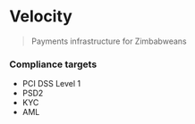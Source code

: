 # Velocity
> Payments infrastructure for Zimbabweans

### Compliance targets
- PCI DSS Level 1
- PSD2
- KYC
- AML